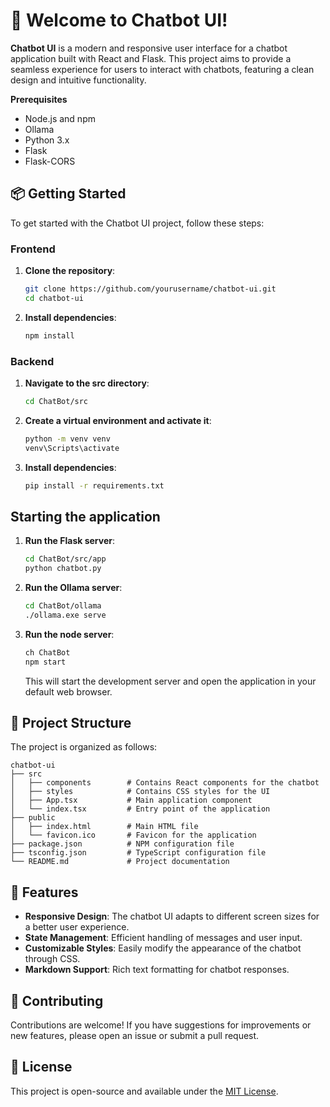 # 🚀 Welcome to Chatbot UI!

**Chatbot UI** is a modern and responsive user interface for a chatbot application built with React and Flask. This project aims to provide a seamless experience for users to interact with chatbots, featuring a clean design and intuitive functionality.

**Prerequisites**

- Node.js and npm
- Ollama
- Python 3.x
- Flask
- Flask-CORS

## 📦 Getting Started

To get started with the Chatbot UI project, follow these steps:

### Frontend

1. **Clone the repository**:
   ```bash
   git clone https://github.com/yourusername/chatbot-ui.git
   cd chatbot-ui
   ```

2. **Install dependencies**:
   ```bash
   npm install
   ```

### Backend

1. **Navigate to the src directory**:
   ```bash
   cd ChatBot/src
   ```

2. **Create a virtual environment and activate it**:
   ```bash
   python -m venv venv
   venv\Scripts\activate
   ```

3. **Install dependencies**:
   ```bash
   pip install -r requirements.txt
   ```

## Starting the application

1. **Run the Flask server**:
   ```bash
   cd ChatBot/src/app
   python chatbot.py
   ```

2. **Run the Ollama server**:
   ```bash
   cd ChatBot/ollama
   ./ollama.exe serve
   ```

3. **Run the node server**:
   ```bash
   ch ChatBot
   npm start
   ```

   This will start the development server and open the application in your default web browser.

## 📁 Project Structure

The project is organized as follows:

```
chatbot-ui
├── src
│   ├── components        # Contains React components for the chatbot
│   ├── styles            # Contains CSS styles for the UI
│   ├── App.tsx           # Main application component
│   └── index.tsx         # Entry point of the application
├── public
│   ├── index.html        # Main HTML file
│   └── favicon.ico       # Favicon for the application
├── package.json          # NPM configuration file
├── tsconfig.json         # TypeScript configuration file
└── README.md             # Project documentation
```

## 🌟 Features

- **Responsive Design**: The chatbot UI adapts to different screen sizes for a better user experience.
- **State Management**: Efficient handling of messages and user input.
- **Customizable Styles**: Easily modify the appearance of the chatbot through CSS.
- **Markdown Support**: Rich text formatting for chatbot responses.

## 🤝 Contributing

Contributions are welcome! If you have suggestions for improvements or new features, please open an issue or submit a pull request.

## 📄 License

This project is open-source and available under the [MIT License](LICENSE).